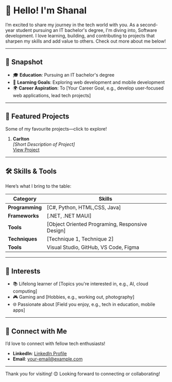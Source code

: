 # 👋 Hello! I'm Shanal

I’m excited to share my journey in the tech world with you. As a second-year student pursuing an IT bachelor's degree, I'm diving into, Software development. I love learning, building, and contributing to projects that sharpen my skills and add value to others. Check out more about me below!

---

## 🌟 Snapshot
- 🎓 **Education**: Pursuing an IT bachelor's degree
- 🚀 **Learning Goals**: Exploring web development and mobile development
- 🌍 **Career Aspiration**: To [Your Career Goal, e.g., develop user-focused web applications, lead tech projects]

---

## 📂 Featured Projects
Some of my favourite projects—click to explore!

1. **Carlton**  
   *[Short Description of Project]*  
   [View Project](https://shez4.github.io/carlton/)

---

## 🛠 Skills & Tools
Here’s what I bring to the table:

| Category         | Skills                       |
|------------------|------------------------------|
| **Programming**  | [C#, Python, HTML,CSS, Java]  |
| **Frameworks**   | [.NET, .NET MAUI]   |
| **Tools**        | [Object Oriented Programing, Responsive Design]     |
| **Techniques**   | [Technique 1, Technique 2]   |
| **Tools**        | Visual Studio, GitHub, VS Code, Figma       |
---

## 🌱 Interests
- 📚 Lifelong learner of [Topics you're interested in, e.g., AI, cloud computing]
- 🎮 Gaming and [Hobbies, e.g., working out, photography]
- 🌐 Passionate about [Field you enjoy, e.g., tech in education, mobile apps]

---

## 🤝 Connect with Me
I’d love to connect with fellow tech enthusiasts!  
- **LinkedIn**: [LinkedIn Profile](#)
- **Email**: [your-email@example.com](mailto:your-email@example.com)

---

Thank you for visiting! 😊 Looking forward to connecting or collaborating!
